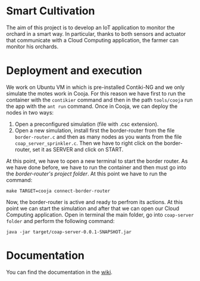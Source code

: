 # Smart Cultivation

The aim of this project is to develop an IoT application to monitor the orchard in a smart way. In particular, thanks to both sensors and actuator that communicate with a Cloud Computing application, the farmer can monitor his orchards.

# Deployment and execution

We work on Ubuntu VM in which is pre-installed Contiki-NG and we only simulate the motes work in Cooja. For this reason we have first to run the container with the `contikier` command and then in the path `tools/cooja` run the app with the `ant run` command. Once in Cooja, we can deploy the nodes in two ways:
1. Open a preconfigured simulation (file with .csc extension).
2. Open a new simulation, install first the border-router from the file `border-router.c` and then as many nodes as you wants from the file `coap_server_sprinkler.c`. Then we have to right click on the border-router, set it as SERVER and click on START.

At this point, we have to open a new terminal to start the border router. As we have done before, we have to run the container and then must go into the *border-router's project folder*. At this point we have to run the command:
```
make TARGET=cooja connect-border-router
```
Now, the border-router is active and ready to perfrom its actions. At this point we can start the simulation and after that we can open our Cloud Computing application. Open in terminal the main folder, go into `coap-server folder` and perform the following command:
```
java -jar target/coap-server-0.0.1-SNAPSHOT.jar
```

# Documentation

You can find the documentation in the [wiki](https://github.com/lorepas/Smart-Orchard/wiki).
